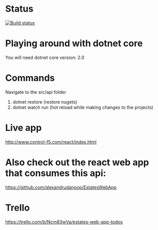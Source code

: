 # Status
[![Build status](https://ci.appveyor.com/api/projects/status/blacq5907mnj5aub/branch/master?svg=true)](https://ci.appveyor.com/project/alexandrudanpop/estateswebapi/branch/master)

# Playing around with dotnet core
You will need dotnet core version: 2.0

# Commands
Navigate to the src/api folder 
1) dotnet restore (restore nugets)
2) dotnet watch run (hot reload while making changes to the projects)

# Live app
http://www.control-f5.com/react/index.html

# Also check out the react web app that consumes this api:
https://github.com/alexandrudanpop/EstatesWebApp

# Trello
https://trello.com/b/Ncm83wVa/estates-web-app-todos
